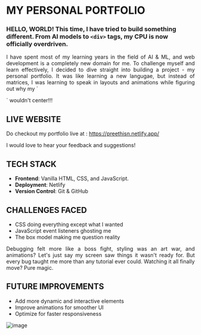 # MY PERSONAL PORTFOLIO

### HELLO, WORLD! This time, I have tried to build something different. From AI models to `<div>` tags, my CPU is now officially overdriven.

<p align=justify>I have spent most of my learning years in the field of AI & ML, and web development is a completely new domain for me. To challenge myself and learn effectively, I decided to dive straight into building a project - my personal portfolio. It was like learning a new langugae, but instead of matrices, I was learning to speak in layouts and animations while figuring out why my `<div>` wouldn't center!!!</p>

## LIVE WEBSITE

Do checkout my portfolio live at : https://preethisn.netlify.app/ 

I would love to hear your feedback and suggestions!

## TECH STACK

- **Frontend**: Vanilla HTML, CSS, and JavaScript.
- **Deployment**: Netlify
- **Version Control**: Git & GitHub

## CHALLENGES FACED

- CSS doing everything except what I wanted
- JavaScript event listeners ghosting me
- The box model making me question reality

<p align=justify>Debugging felt more like a boss fight, styling was an art war, and animations? Let's just say my screen saw things it wasn't ready for. But every bug taught me more than any tutorial ever could. Watching it all finally move? Pure magic.</p>

## FUTURE IMPROVEMENTS
- Add more dynamic and interactive elements
- Improve animations for smoother UI
- Optimize for faster responsiveness


![image](https://github.com/user-attachments/assets/3d90ce18-a3c0-4676-9cac-784db7373b9d)
